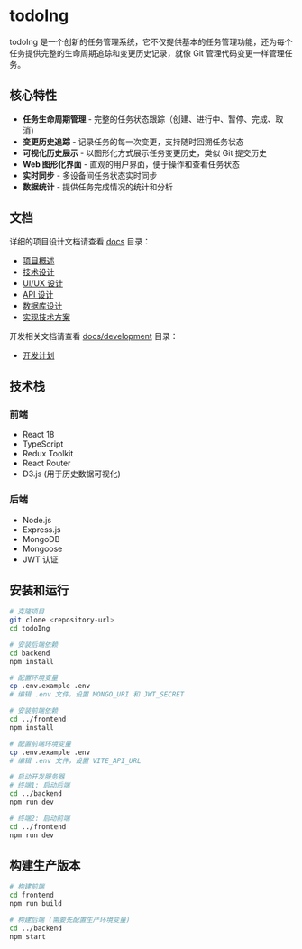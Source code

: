 # todoIng

todoIng 是一个创新的任务管理系统，它不仅提供基本的任务管理功能，还为每个任务提供完整的生命周期追踪和变更历史记录，就像 Git 管理代码变更一样管理任务。

## 核心特性

- **任务生命周期管理** - 完整的任务状态跟踪（创建、进行中、暂停、完成、取消）
- **变更历史追踪** - 记录任务的每一次变更，支持随时回溯任务状态
- **可视化历史展示** - 以图形化方式展示任务变更历史，类似 Git 提交历史
- **Web 图形化界面** - 直观的用户界面，便于操作和查看任务状态
- **实时同步** - 多设备间任务状态实时同步
- **数据统计** - 提供任务完成情况的统计和分析

## 文档

详细的项目设计文档请查看 [docs](./docs) 目录：

- [项目概述](docs/project-overview.md)
- [技术设计](docs/technical-design.md)
- [UI/UX 设计](docs/ui-ux-design.md)
- [API 设计](docs/api-design.md)
- [数据库设计](docs/database-design.md)
- [实现技术方案](docs/implementation-plan.md)

开发相关文档请查看 [docs/development](./docs/development) 目录：

- [开发计划](docs/development/development-plan.md)

## 技术栈

### 前端
- React 18
- TypeScript
- Redux Toolkit
- React Router
- D3.js (用于历史数据可视化)

### 后端
- Node.js
- Express.js
- MongoDB
- Mongoose
- JWT 认证

## 安装和运行

```bash
# 克隆项目
git clone <repository-url>
cd todoIng

# 安装后端依赖
cd backend
npm install

# 配置环境变量
cp .env.example .env
# 编辑 .env 文件，设置 MONGO_URI 和 JWT_SECRET

# 安装前端依赖
cd ../frontend
npm install

# 配置前端环境变量
cp .env.example .env
# 编辑 .env 文件，设置 VITE_API_URL

# 启动开发服务器
# 终端1: 启动后端
cd ../backend
npm run dev

# 终端2: 启动前端
cd ../frontend
npm run dev
```

## 构建生产版本

```bash
# 构建前端
cd frontend
npm run build

# 构建后端 (需要先配置生产环境变量)
cd ../backend
npm start
```